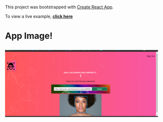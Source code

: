 This project was bootstrapped with [Create React App](https://github.com/facebook/create-react-app).

To view a live example, **[click here](https://face-detection-game.herokuapp.com/)**

# App Image!

<h2 align="center">
  <img src="faceimage.png" alt="Look up!" width="600px" />
  <br>
</h2>
